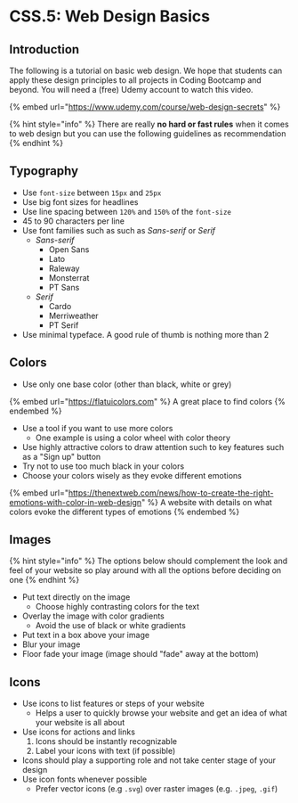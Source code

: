 # CSS.5: Web Design Basics

## Introduction

The following is a tutorial on basic web design. We hope that students can apply these design principles to all projects in Coding Bootcamp and beyond. You will need a (free) Udemy account to watch this video.

{% embed url="https://www.udemy.com/course/web-design-secrets" %}

{% hint style="info" %}
There are really **no hard or fast rules** when it comes to web design but you can use the following guidelines as recommendation
{% endhint %}

## Typography

- Use `font-size` between `15px` and `25px`
- Use big font sizes for headlines
- Use line spacing between `120%` and `150%` of the `font-size`
- 45 to 90 characters per line
- Use font families such as such as _Sans-serif_ or _Serif_
  - _Sans-serif_
    - Open Sans
    - Lato
    - Raleway
    - Monsterrat
    - PT Sans
  - _Serif_
    - Cardo
    - Merriweather
    - PT Serif
- Use minimal typeface. A good rule of thumb is nothing more than 2

## Colors

- Use only one base color (other than black, white or grey)

{% embed url="https://flatuicolors.com" %}
A great place to find colors
{% endembed %}

- Use a tool if you want to use more colors
  - One example is using a color wheel with color theory
- Use highly attractive colors to draw attention such to key features such as a "Sign up" button
- Try not to use too much black in your colors
- Choose your colors wisely as they evoke different emotions

{% embed url="https://thenextweb.com/news/how-to-create-the-right-emotions-with-color-in-web-design" %}
A website with details on what colors evoke the different types of emotions
{% endembed %}

## Images

{% hint style="info" %}
The options below should complement the look and feel of your website so play around with all the options before deciding on one
{% endhint %}

- Put text directly on the image
  - Choose highly contrasting colors for the text
- Overlay the image with color gradients
  - Avoid the use of black or white gradients
- Put text in a box above your image
- Blur your image
- Floor fade your image (image should "fade" away at the bottom)

## Icons

- Use icons to list features or steps of your website
  - Helps a user to quickly browse your website and get an idea of what your website is all about
- Use icons for actions and links
  1. Icons should be instantly recognizable
  2. Label your icons with text (if possible)
- Icons should play a supporting role and not take center stage of your design
- Use icon fonts whenever possible&#x20;
  - Prefer vector icons (e.g `.svg`) over raster images (e.g. `.jpeg`, `.gif`)
